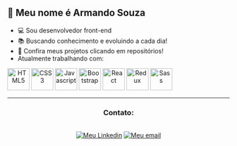 ## 👨 Meu nome é Armando Souza
- 💻 Sou desenvolvedor front-end
- 📚 Buscando conhecimento e evoluindo a cada dia!
- 🚧 Confira meus projetos clicando em repositórios!
- Atualmente trabalhando com:

<div align="center" style="display: inline">
  <img alt="HTML5" width="50" src="https://cdn.jsdelivr.net/gh/devicons/devicon/icons/html5/html5-original.svg" />
  <img alt="CSS3" width="50" src="https://cdn.jsdelivr.net/gh/devicons/devicon/icons/css3/css3-original.svg" />
  <img alt="Javascript" width="50" src="https://cdn.jsdelivr.net/gh/devicons/devicon/icons/javascript/javascript-original.svg" />
  <img alt="Bootstrap" width="50" src="https://cdn.jsdelivr.net/gh/devicons/devicon/icons/bootstrap/bootstrap-plain-wordmark.svg" />
  <img alt="React" width="50" src="https://cdn.jsdelivr.net/gh/devicons/devicon/icons/react/react-original-wordmark.svg" />
  <img alt="Redux" width="50" src="https://cdn.jsdelivr.net/gh/devicons/devicon/icons/redux/redux-original.svg" />
  <img alt="Sass" width="50" src="https://cdn.jsdelivr.net/gh/devicons/devicon/icons/sass/sass-original.svg" />
</div>

<hr>
<div align="center">
  <h3>Contato:</h3><br>
  <div style="display: inline-block">
    <a href="linkedin.com/in/armando-souza/" target="_blank"><img alt="Meu Linkedin" src="https://img.shields.io/badge/LinkedIn-0077B5?style=for-the-badge&logo=linkedin&logoColor=white"></a>
    <a href="mailto:armandobssouza@hotmail.com" target="_blank"><img alt="Meu email" src="https://img.shields.io/badge/Gmail-D14836?style=for-the-badge&logo=gmail&logoColor=white"></a>
  </div>
</div>
